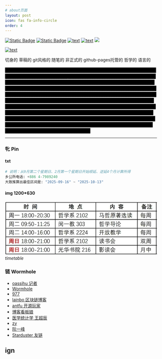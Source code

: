 ```yaml
---
# about页面
layout: post
icon: fas fa-info-circle
order: 4
---
```

[![Static Badge](https://img.shields.io/badge/chatgpt-55acee?logo=openai&logoColor=%23412991)](https://chatgpt.com/)
[![Static Badge](https://img.shields.io/badge/zlib-55acee?logo=librarything&logoColor=%23251A15)](https://1lib.sk/)
[![text](https://img.shields.io/badge/毒药-8A2BE2)](https://duyaoss.com/)
[![text](https://img.shields.io/badge/youtube订阅观看分析-8A2BE2)](https://socialblade.com/youtube/handle/akilazhang)
[![](https://img.shields.io/badge/互联档案-blue)](https://ia902201.us.archive.org/)

[![text](https://img.shields.io/badge/clib-8A2BE2)](https://github.com/nsgih/nsgih.github.io/tree/main/assets/books)

<!-- 正文 -->

切身的 草稿的 git风格的 随笔的 非正式的 github-pages托管的 哲学的 语言的

<span class="spoiler-tooltip">
正确的 一针见血的 直接的 中肯的 雅致的 客观的 完整的 立体的 全面的 辩证的 形而上学的 雅俗共赏的 直击要害的
  <span class="tooltip-text">正确的，谢谢
  </span>
</span>


<span class="spoiler-tooltip">
正确的谢谢 错误的谢谢 太差太差 无知无德，无耻无赖！ 谢谢楼主！是否真实？ 人渣垃圾！ 人渣表现 卑鄙无耻！ 不懂装懂，人云亦云！ 不和无知无赖纠缠！ 辱骂，封禁！ 表达不清楚。去实验观察。把结果告诉大家。 看看楼主：空虚之极，恐惧之极。泼妇骂街，无耻之极！  ，。，！ 你的每一句话表现的都是无知。我他有事情。没有继续。再见！ 填上去有事情出去了。告辞 我错误来无耻无赖表现！ 他们自己旋转选择。 你那你告诉我：“波”是什么东西秒吗？ 哪一个人真正明了  做事情。中间再见！ 密码器慢慢去理解。 在这是不是人渣表？ 无德我的理论里没有原子这个东西。  我从来没有强迫任何人相信恶毒我的理论。  宁县哪些无耻无赖之徒修改了我的名号？  “宁县无耻无赖之徒修改了我的名号”中把“哪些”错选举选取成“宁县”了。
  <span class="tooltip-text">正确的，谢谢
  </span>
</span>


<!-- 放入你页面中任意位置 -->


---

### 牝 Pin

#### txt

```python
# 说明：从9月第二个星期日、2月第一个星期日开始顺延、逆延4个月计算所得
乡公所电话: +886 4-7989240
大致推算出最佳区间是: "2025-09-16" ~ "2025-10-13"
```

#### img 1200*630
![alt text](/assets/2025-05/e0b24d23073dcda5c4326a8441de6b7.jpg)_timetable_

### 链 Wormhole

- [oassihu 记者](https://matters.town/@oasishu)
- [Wormhole](https://wormhole.app/)
- [977](https://rin977.com/)
- [lainbo 区块链博客](https://lainbo.dev/)
- [antfu 开源玩家](https://antfu.me/)
- [博客看板娘](https://gardencavy.site/course/blog/blog03/)
- [医学统计学 王超辰](https://wangcc.me/LSHTMlearningnote/)
- [zy](https://yangzhang.site/)
- [阮一峰](https://www.ruanyifeng.com/blog/)
- [Starduster 友链](https://www.starduster.me/links/)


## ign

<!-- 导入css -->
<style>
/* spoiler 样式 */
.spoiler-tooltip {
  position: relative;
  background-color: black;
  color: black;
  cursor: pointer;
  transition: color 0.3s ease;
  border-bottom: 1px dotted gray; /* 可选装饰 */
}

.spoiler-tooltip:hover {
  color: white;
}

/* Tooltip 样式 */
.tooltip-text {
  visibility: hidden;
  opacity: 0;
  width: max-content;
  max-width: 300px;
  background-color: #333;
  color: #fff;
  text-align: left;
  padding: 5px 8px;
  border-radius: 5px;
  position: absolute;
  z-index: 999;
  bottom: 125%;
  left: 50%;
  transform: translateX(-50%);
  font-size: 0.9em;
  white-space: normal;
  transition: opacity 0.2s;
}

.spoiler-tooltip:hover .tooltip-text {
  visibility: visible;
  opacity: 1;
}
</style>
